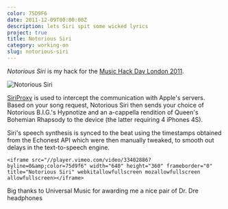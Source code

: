 ```yaml
---
color: 75D9F6
date: 2011-12-09T00:00:00Z
description: lets Siri spit some wicked lyrics
project: true
title: Notorious Siri
category: working-on
slug: notorious-siri
---
```


_Notorious Siri_ is my hack for the [Music Hack Day London 2011][mhd].

<div class="image">
  <img src='/img/notorious-siri.png' alt='Notorious Siri' />
</div>

[SiriProxy][siriproxy] is used to intercept the communication with Apple's
servers. Based on your song request, Notorious Siri then sends your choice of
Notorious B.I.G.'s Hypnotize and an a-cappella rendition of Queen's Bohemian
Rhapsody to the device (the latter requiring 4 iPhones 4S).

Siri's speech synthesis is synced to the beat using the timestamps obtained from
the Echonest API which were then manually tweaked, to smooth out delays in the
text-to-speech engine.

<div class="embed video vimeo">
    <style type="text/css" scoped>
        .embed:after {
            padding-top: 56.25% !important;
        }
    </style>

    <iframe src="//player.vimeo.com/video/33402886?byline=0&amp;color=75d9f6" width="640" height="360" frameborder="0" title="Notorious Siri" webkitallowfullscreen mozallowfullscreen allowfullscreen></iframe>
</div>

Big thanks to Universal Music for awarding me a nice pair of Dr. Dre headphones

[mhd]:       http://london.musichackday.org/2011/
[siriproxy]: https://github.com/plamoni/SiriProxy

